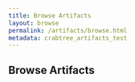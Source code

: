```yaml
---
title: Browse Artifacts
layout: browse
permalink: /artifacts/browse.html
metadata: crabtree_artifacts_test
---
```


## Browse Artifacts
